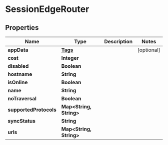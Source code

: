 

# SessionEdgeRouter


## Properties

| Name | Type | Description | Notes |
|------------ | ------------- | ------------- | -------------|
|**appData** | [**Tags**](Tags.md) |  |  [optional] |
|**cost** | **Integer** |  |  |
|**disabled** | **Boolean** |  |  |
|**hostname** | **String** |  |  |
|**isOnline** | **Boolean** |  |  |
|**name** | **String** |  |  |
|**noTraversal** | **Boolean** |  |  |
|**supportedProtocols** | **Map&lt;String, String&gt;** |  |  |
|**syncStatus** | **String** |  |  |
|**urls** | **Map&lt;String, String&gt;** |  |  |



